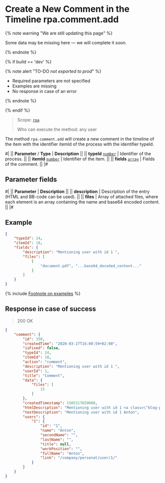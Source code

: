 # Create a New Comment in the Timeline rpa.comment.add

{% note warning "We are still updating this page" %}

Some data may be missing here — we will complete it soon.

{% endnote %}

{% if build == 'dev' %}

{% note alert "TO-DO _not exported to prod_" %}

- Required parameters are not specified
- Examples are missing
- No response in case of an error

{% endnote %}

{% endif %}

> Scope: [`rpa`](../../../scopes/permissions.md)
>
> Who can execute the method: any user

The method `rpa.comment.add` will create a new comment in the timeline of the item with the identifier itemId of the process with the identifier typeId.

#|
|| **Parameter** / **Type** | **Description** ||
|| **typeId** 
[`number`](../../../data-types.md) | Identifier of the process. ||
|| **itemId** 
[`number`](../../../data-types.md) | Identifier of the item. ||
|| **fields** 
[`array`](../../../data-types.md) | Fields of the comment. ||
|#

## Parameter fields

#|
|| **Parameter** | **Description** ||
|| **description** | Description of the entry (HTML and BB-code can be used). ||
|| **files** | Array of attached files, where each element is an array containing the name and base64 encoded content. ||
|#

## Example

```json
{
    "typeId": 24,
    "itemId": 10,
    "fields": {
        "description": "Mentioning user with id 1 ",
        "files": [
            [
                "document.pdf", "...base64_decoded_content..."
            ]
        ]    
    }
}
```

{% include [Footnote on examples](../../../../_includes/examples.md) %}

## Response in case of success

> 200 OK

```json
{
    "comment": {
        "id": 350,
        "createdTime": "2020-03-27T16:00:59+02:00",
        "isFixed": false,
        "typeId": 24,
        "itemId": 10,
        "action": "comment",
        "description": "Mentioning user with id 1 ",
        "userId": 1,
        "title": "Comment",
        "data": {
            "files": [
                15
            ]
        },
        "createdTimestamp": 1585317659000,
        "htmlDescription": "Mentioning user with id 1 <a class=\"blog-p-user-name\" id=\"bp_K6r6vvp7\" href=\"/company/personal/user/1/\" bx-tooltip-user-id=\"1\">Anton Gorbylev</a> ",
        "textDescription": "Mentioning user with id 1 Anton",
        "users": {
            "1": {
                "id": "1",
                "name": "Anton",
                "secondName": "",
                "lastName": "",
                "title": null,
                "workPosition": "",
                "fullName": "Anton",
                "link": "/company/personal/user/1/"
            }
        }
    }
}
```